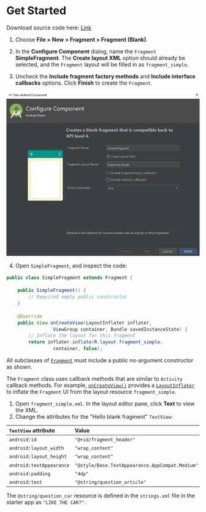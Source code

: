# Get Started

Download source code here: [Link](https://github.com/kaypohleb/Infosys-Fragments)

 1. Choose **File &gt; New &gt; Fragment &gt; Fragment \(Blank\)**.

2. In the **Configure Component** dialog, name the `Fragment` **SimpleFragment**. The **Create layout XML** option should already be selected, and the `Fragment` layout will be filled in as `fragment_simple`.

3. Uncheck the **Include fragment factory methods** and **Include interface callbacks** options. Click **Finish** to create the `Fragment`.

![Dialog box for creating blank fragments](../.gitbook/assets/image%20%283%29.png)

 4. Open `SimpleFragment`, and inspect the code:

```java
public class SimpleFragment extends Fragment {

    public SimpleFragment() {
        // Required empty public constructor
    }

    @Override
    public View onCreateView(LayoutInflater inflater, 
                 ViewGroup container, Bundle savedInstanceState) {
        // Inflate the layout for this fragment
        return inflater.inflate(R.layout.fragment_simple, 
                 container, false);
```

All subclasses of [`Fragment`](https://developer.android.com/reference/android/app/Fragment.html) must include a public no-argument constructor as shown.

The `Fragment` class uses callback methods that are similar to `Activity` callback methods. For example, [`onCreateView()`](https://developer.android.com/reference/android/app/Fragment.html#onCreateView%28android.view.LayoutInflater,%20android.view.ViewGroup,%20android.os.Bundle%29) provides a [`LayoutInflater`](https://developer.android.com/reference/android/view/LayoutInflater.html) to inflate the `Fragment` UI from the layout resource `fragment_simple`.

1. Open `fragment_simple.xml`. In the layout editor pane, click **Text** to view the XML.
2. Change the attributes for the "Hello blank fragment" `TextView`:

| **`TextView` attribute** | **Value** |
| :--- | :--- |
| `android:id` | `"@+id/fragment_header"` |
| `android:layout_width` | `"wrap_content"` |
| `android:layout_height` | `"wrap_content"` |
| `android:textAppearance` | `"@style/Base.TextAppearance.AppCompat.Medium"` |
| `android:padding` | `"4dp"` |
| `android:text` | `"@string/question_article"` |

The `@string/question_car` resource is defined in the `strings.xml` file in the starter app as `"LIKE THE CAR?"`.

